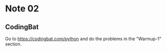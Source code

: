 # Note 02

## CodingBat

Go to https://codingbat.com/python and do the problems in the "Warmup-1"
section.
